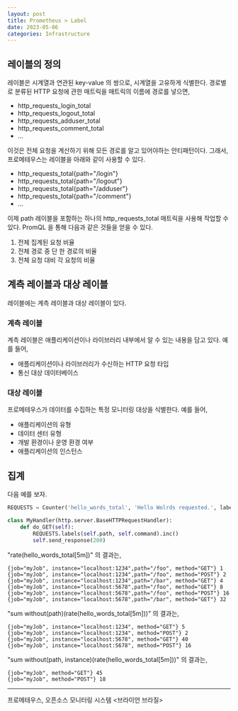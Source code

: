 ```yaml
---
layout: post
title: Prometheus > Label
date: 2023-05-06
categories: Infrastructure
---
```


## 레이블의 정의

레이블은 시계열과 연관된 key-value 의 쌍으로, 시계열을 고유하게 식별한다.
경로별로 분류된 HTTP 요청에 관한 매트릭을 매트릭의 이름에 경로를 넣으면,

- http_requests_login_total
- http_requests_logout_total
- http_requests_adduser_total
- http_requests_comment_total
- ...

이것은 전체 요청을 계산하기 위해 모든 경로를 알고 있어야하는 안티패턴이다.
그래서, 프로메테우스는 레이블을 아래와 같이 사용할 수 있다.

- http_requests_total{path="/login"}
- http_requests_total{path="/logout"}
- http_requests_total{path="/adduser"}
- http_requests_total{path="/comment"}
- ...

이제 path 레이블을 포함하는 하나의 http_requests_total 매트릭을 사용해 작업할 수 있다.
PromQL 을 통해 다음과 같은 것들을 얻을 수 있다.

1. 전체 집계된 요청 비율
2. 전체 경로 중 단 한 경로의 비율
3. 전체 요청 대비 각 요청의 비율

## 계측 레이블과 대상 레이블

레이블에는 계측 레이블과 대상 레이블이 있다.

### 계측 레이블

계측 레이블은 애플리케이션이나 라이브러리 내부에서 알 수 있는 내용을 담고 있다. 예를 들어, 

- 애플리케이션이나 라이브러리가 수신하는 HTTP 요청 타입
- 통신 대상 데이터베이스

### 대상 레이블

프로메테우스가 데이터를 수집하는 특정 모니터링 대상을 식별한다. 예를 들어,

- 애플리케이션의 유형
- 데이터 센터 유형
- 개발 환경이나 운영 환경 여부
- 애플리케이션의 인스턴스

## 집계

다음 예를 보자.

```python
REQUESTS = Counter('hello_words_total', 'Hello Wolrds requested.', labelnames=['path', 'method'])

class MyHandler(http.server.BaseHTTPRequestHandler):
    def do_GET(self):
        REQUESTS.labels(self.path, self.command).inc()
        self.send_response(200)
```

"rate(hello_words_total[5m])" 의 결과는,

```text
{job="myJob", instance="localhost:1234",path="/foo", method="GET"} 1
{job="myJob", instance="localhost:1234",path="/foo", method="POST"} 2
{job="myJob", instance="localhost:1234",path="/bar", method="GET"} 4
{job="myJob", instance="localhost:5678",path="/foo", method="GET"} 8
{job="myJob", instance="localhost:5678",path="/foo", method="POST"} 16
{job="myJob", instance="localhost:5678",path="/bar", method="GET"} 32
```

"sum without(path)(rate(hello_words_total[5m]))" 의 결과는,

```text
{job="myJob", instance="localhost:1234", method="GET"} 5
{job="myJob", instance="localhost:1234", method="POST"} 2
{job="myJob", instance="localhost:5678", method="GET"} 40
{job="myJob", instance="localhost:5678", method="POST"} 16
```

"sum without(path, instance)(rate(hello_words_total[5m]))" 의 결과는,

```text
{job="myJob", method="GET"} 45
{job="myJob", method="POST"} 18
```

---

프로메테우스, 오픈소스 모니터링 시스템 <브라이언 브라질>
